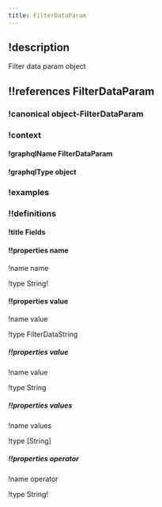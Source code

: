 ```yaml
---
title: FilterDataParam
---
```

## !description

Filter data param object

## !!references FilterDataParam

### !canonical object-FilterDataParam

### !context

#### !graphqlName FilterDataParam

#### !graphqlType object

### !examples

### !!definitions

#### !title Fields

#### !!properties name

!name name

!type String!



#### !!properties value

!name value

!type FilterDataString



##### !!properties value

!name value

!type String



##### !!properties values

!name values

!type \[String]



##### !!properties operator

!name operator

!type String!

